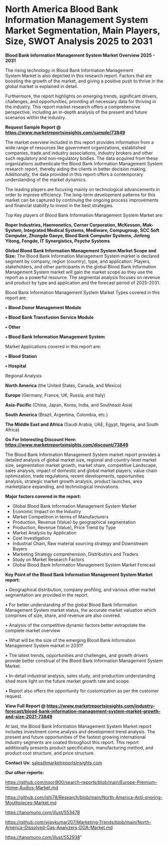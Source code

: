 # North America Blood Bank Information Management System Market Segmentation, Main Players, Size, SWOT Analysis 2025 to 2031

<Strong> Blood Bank Information Management System Market Overview 2025 - 2031</strong>

The rising technology in Blood Bank Information Management System Market is also depicted in this research report. Factors that are boosting the growth of the market, and giving a positive push to thrive in the global market is explained in detail.

Furthermore, the report highlights on emerging trends, significant drivers, challenges, and opportunities, providing all necessary data for thriving in the industry. This report market research offers a comprehensive perspective, including an in-depth analysis of the present and future scenarios within the industry.

<strong>Request Sample Report @ <a href=https://www.marketreportsinsights.com/sample/73849>https://www.marketreportsinsights.com/sample/73849</a></strong>

The market overview included in this report provides information from a wide range of resources like government organizations, established companies, trade and industry associations, industry brokers and other such regulatory and non-regulatory bodies. The data acquired from these organizations authenticate the Blood Bank Information Management System research report, thereby aiding the clients in better decision making. Additionally, the data provided in this report offers a contemporary understanding of the market dynamics.

The leading players are focusing mainly on technological advancements in order to improve efficiency. The long-term development patterns for this market can be captured by continuing the ongoing process improvements and financial stability to invest in the best strategies.

Top Key players of Blood Bank Information Management System Market are:

<strong>Roper Industries, Haemonetics, Cerner Corporation, McKesson, Mak-System, Integrated Medical Systems, Mediware, Compugroup, SCC Soft Computer, Zhongde Gaoye, Blood Bank Computer Systems, Jinfeng Yitong, Fengde, IT Synergistics, Psyche Systems</strong>

<strong><b>Global Blood Bank Information Management System Market Scope and Size:</b></strong>
The Blood Bank Information Management System market is declared segment by company, region (country), type, and application. Players, stakeholders, and other participants in the global Blood Bank Information Management System market will gain the market scope as they use the report as a powerful resource. The segmental analysis focuses on revenue and product by type and application and the forecast period of 2025-2031.

Blood Bank Information Management System Market Types covered in this report are:

<strong>• Blood Donor Management Module

• Blood Bank Transfusion Service Module

• Other

• Blood Bank Information Management System</strong>

Market Applications covered in this report are:

<strong>• Blood Station

• Hospital</strong> 

Regional Analysis

<strong>North America</strong> (the United States, Canada, and Mexico)

<strong>Europe</strong> (Germany, France, UK, Russia, and Italy)

<strong>Asia-Pacific</strong> (China, Japan, Korea, India, and Southeast Asia)

<strong>South America</strong> (Brazil, Argentina, Colombia, etc.)

<strong>The Middle East and Africa</strong> (Saudi Arabia, UAE, Egypt, Nigeria, and South Africa)

<strong>Go For Interesting Discount Here: <a href=https://www.marketreportsinsights.com/discount/73849>https://www.marketreportsinsights.com/discount/73849</a></strong>

The Blood Bank Information Management System market report provides a detailed analysis of global market size, regional and country-level market size, segmentation market growth, market share, competitive Landscape, sales analysis, impact of domestic and global market players, value chain optimization, trade regulations, recent developments, opportunities analysis, strategic market growth analysis, product launches, area marketplace expanding, and technological innovations.

<strong><b>Major factors covered in the report:</b></strong>
<ul>
  <li>Global Blood Bank Information Management System Market </li>
  <li>Economic Impact on the Industry</li>
  <li>Market Competition in terms of Manufacturers</li>
  <li>Production, Revenue (Value) by geographical segmentation</li>
  <li>Production, Revenue (Value), Price Trend by Type</li>
  <li>Market Analysis by Application</li>
  <li>Cost Investigation</li>
  <li>Industrial Chain, Raw material sourcing strategy and Downstream Buyers</li>
  <li>Marketing Strategy comprehension, Distributors and Traders</li>
  <li>Study on Market Research Factors</li>
  <li>Global Blood Bank Information Management System Market Forecast</li>
</ul>

<strong><b>Key Point of the Blood Bank Information Management System Market report:</b></strong>

• Geographical distribution, company profiling, and various other market segmentation are provided in the report.

• For better understanding of the global Blood Bank Information Management System market status, the accurate market valuation which comprises of size, share, and revenue are also covered.

• Analysis of the competitive dynamic factors better extrapolate the complete market overview

• What will be the size of the emerging Blood Bank Information Management System market in 2031?

• The latest trends, opportunities and challenges, and growth drivers provide better construal of the Blood Bank Information Management System Market.

• In-detail industrial analysis, sales study, and production understanding shed more light on the future market growth rate and scope.

• Report also offers the opportunity for customization as per the customer request.

<strong><b>View Full Report @ <a href=https://www.marketreportsinsights.com/industry-forecast/blood-bank-information-management-system-market-growth-and-size-2021-73849>https://www.marketreportsinsights.com/industry-forecast/blood-bank-information-management-system-market-growth-and-size-2021-73849</a></b></strong>


At last, the Blood Bank Information Management System Market report includes investment come analysis and development trend analysis. The present and future opportunities of the fastest growing international industry segments are coated throughout this report. This report additionally presents product specification, manufacturing method, and product cost structure, and price structure.

<strong>Contact Us:</strong>
sales@marketreportsinsights.com

<strong>Our other reports:</strong>

<a href=https://github.com/noori900/search-reports/blob/main/Europe-Premium-Home-Audios-Market.md>https://github.com/noori900/search-reports/blob/main/Europe-Premium-Home-Audios-Market.md</a>

<a href=https://github.com/Ishi78/Research/blob/main/North-America-Anti-snoring-Mouthpieces-Market.md>https://github.com/Ishi78/Research/blob/main/North-America-Anti-snoring-Mouthpieces-Market.md</a>

<a href=https://tanomuno.com/illust/553478>https://tanomuno.com/illust/553478</a>

<a href=https://github.com/vijaykumar207/Marketing-Trends/blob/main/North-America-Dissolved-Gas-Analyzers-DGA-Market.md>https://github.com/vijaykumar207/Marketing-Trends/blob/main/North-America-Dissolved-Gas-Analyzers-DGA-Market.md</a>

<a href=https://tanomuno.com/illust/552938>https://tanomuno.com/illust/552938</a>"
